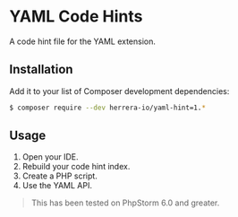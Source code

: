 YAML Code Hints
===============

A code hint file for the YAML extension.

Installation
------------

Add it to your list of Composer development dependencies:

```sh
$ composer require --dev herrera-io/yaml-hint=1.*
```

Usage
-----

1. Open your IDE.
2. Rebuild your code hint index.
3. Create a PHP script.
4. Use the YAML API.

> This has been tested on PhpStorm 6.0 and greater.
